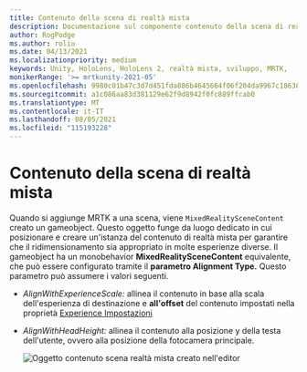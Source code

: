 ```yaml
---
title: Contenuto della scena di realtà mista
description: Documentazione sul componente contenuto della scena di realtà mista
author: RogPodge
ms.author: roliu
ms.date: 04/13/2021
ms.localizationpriority: medium
keywords: Unity, HoloLens, HoloLens 2, realtà mista, sviluppo, MRTK,
monikerRange: '>= mrtkunity-2021-05'
ms.openlocfilehash: 9980c01b47c3d7d451fda886b4645664f06f204da9967c186382878be947d64f
ms.sourcegitcommit: a1c086aa83d381129e62f9d8942f0fc889ffcab0
ms.translationtype: MT
ms.contentlocale: it-IT
ms.lasthandoff: 08/05/2021
ms.locfileid: "115193228"
---
```

# <a name="mixed-reality-scene-content"></a>Contenuto della scena di realtà mista

Quando si aggiunge MRTK a una scena, viene `MixedRealitySceneContent` creato un gameobject. Questo oggetto funge da luogo dedicato in cui posizionare e creare un'istanza del contenuto di realtà mista per garantire che il ridimensionamento sia appropriato in molte esperienze diverse. Il gameobject ha un monobehavior **MixedRealitySceneContent** equivalente, che può essere configurato tramite il **parametro Alignment Type.** Questo parametro può assumere i valori seguenti.

* *AlignWithExperienceScale:* allinea il contenuto  in base alla scala dell'esperienza di destinazione e **all'offset** del contenuto impostati nella proprietà [Experience Impostazioni](experience-settings.md)
* *AlignWithHeadHeight:* allinea il contenuto alla posizione y della testa dell'utente, ovvero alla posizione della fotocamera principale.


  ![Oggetto contenuto scena realtà mista creato nell'editor](../images/experience-settings/MixedRealitySceneContent.png)
